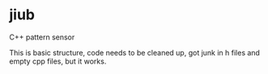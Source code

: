 # jiub
C++ pattern sensor

This is basic structure, code needs to be cleaned up, got junk in h files and empty cpp files, but it works.
